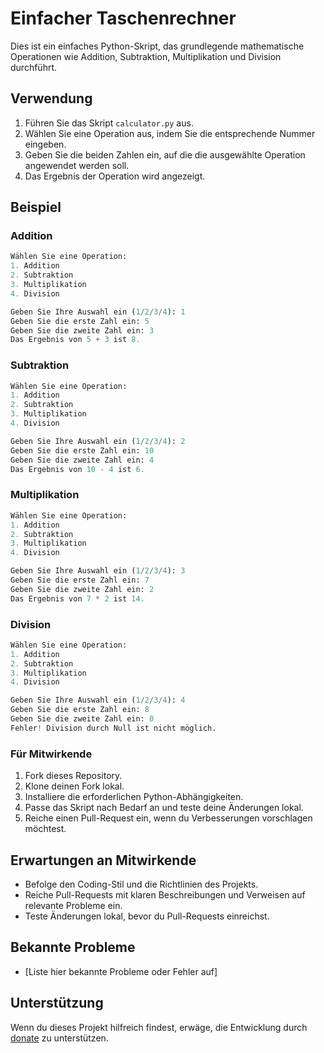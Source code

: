 # Einfacher Taschenrechner

Dies ist ein einfaches Python-Skript, das grundlegende mathematische Operationen wie Addition, Subtraktion, Multiplikation und Division durchführt.

## Verwendung

1. Führen Sie das Skript `calculator.py` aus.
2. Wählen Sie eine Operation aus, indem Sie die entsprechende Nummer eingeben.
3. Geben Sie die beiden Zahlen ein, auf die die ausgewählte Operation angewendet werden soll.
4. Das Ergebnis der Operation wird angezeigt.


## Beispiel

### Addition

```python
Wählen Sie eine Operation:
1. Addition
2. Subtraktion
3. Multiplikation
4. Division

Geben Sie Ihre Auswahl ein (1/2/3/4): 1
Geben Sie die erste Zahl ein: 5
Geben Sie die zweite Zahl ein: 3
Das Ergebnis von 5 + 3 ist 8.
```

### Subtraktion

```python
Wählen Sie eine Operation:
1. Addition
2. Subtraktion
3. Multiplikation
4. Division

Geben Sie Ihre Auswahl ein (1/2/3/4): 2
Geben Sie die erste Zahl ein: 10
Geben Sie die zweite Zahl ein: 4
Das Ergebnis von 10 - 4 ist 6.
```

### Multiplikation

```python
Wählen Sie eine Operation:
1. Addition
2. Subtraktion
3. Multiplikation
4. Division

Geben Sie Ihre Auswahl ein (1/2/3/4): 3
Geben Sie die erste Zahl ein: 7
Geben Sie die zweite Zahl ein: 2
Das Ergebnis von 7 * 2 ist 14.
```

### Division

```python
Wählen Sie eine Operation:
1. Addition
2. Subtraktion
3. Multiplikation
4. Division

Geben Sie Ihre Auswahl ein (1/2/3/4): 4
Geben Sie die erste Zahl ein: 8
Geben Sie die zweite Zahl ein: 0
Fehler! Division durch Null ist nicht möglich.
```

### Für Mitwirkende

1. Fork dieses Repository.
2. Klone deinen Fork lokal.
3. Installiere die erforderlichen Python-Abhängigkeiten.
4. Passe das Skript nach Bedarf an und teste deine Änderungen lokal.
5. Reiche einen Pull-Request ein, wenn du Verbesserungen vorschlagen möchtest.

## Erwartungen an Mitwirkende

- Befolge den Coding-Stil und die Richtlinien des Projekts.
- Reiche Pull-Requests mit klaren Beschreibungen und Verweisen auf relevante Probleme ein.
- Teste Änderungen lokal, bevor du Pull-Requests einreichst.

## Bekannte Probleme

- [Liste hier bekannte Probleme oder Fehler auf]

## Unterstützung

Wenn du dieses Projekt hilfreich findest, erwäge, die Entwicklung durch  [donate](https://www.paypal.com/donate/?hosted_button_id=4S77QGBW6FT3W)  zu unterstützen.
